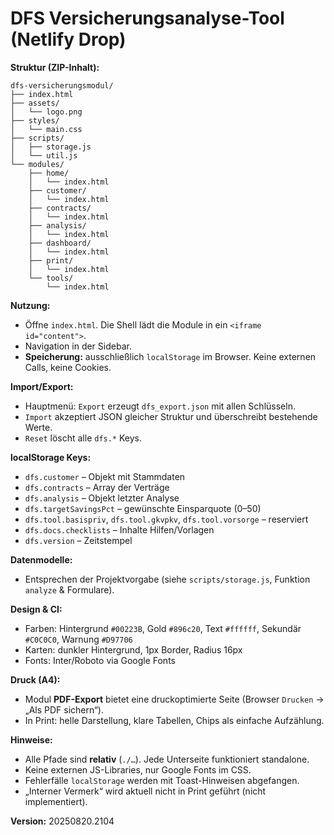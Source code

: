 
# DFS Versicherungsanalyse-Tool (Netlify Drop)

**Struktur (ZIP-Inhalt):**
```
dfs-versicherungsmodul/
├── index.html
├── assets/
│   └── logo.png
├── styles/
│   └── main.css
├── scripts/
│   ├── storage.js
│   └── util.js
└── modules/
    ├── home/
    │   └── index.html
    ├── customer/
    │   └── index.html
    ├── contracts/
    │   └── index.html
    ├── analysis/
    │   └── index.html
    ├── dashboard/
    │   └── index.html
    ├── print/
    │   └── index.html
    └── tools/
        └── index.html
```

**Nutzung:**
- Öffne `index.html`. Die Shell lädt die Module in ein `<iframe id="content">`.
- Navigation in der Sidebar.
- **Speicherung:** ausschließlich `localStorage` im Browser. Keine externen Calls, keine Cookies.

**Import/Export:**
- Hauptmenü: `Export` erzeugt `dfs_export.json` mit allen Schlüsseln.
- `Import` akzeptiert JSON gleicher Struktur und überschreibt bestehende Werte.
- `Reset` löscht alle `dfs.*` Keys.

**localStorage Keys:**
- `dfs.customer` – Objekt mit Stammdaten
- `dfs.contracts` – Array der Verträge
- `dfs.analysis` – Objekt letzter Analyse
- `dfs.targetSavingsPct` – gewünschte Einsparquote (0–50)
- `dfs.tool.basispriv`, `dfs.tool.gkvpkv`, `dfs.tool.vorsorge` – reserviert
- `dfs.docs.checklists` – Inhalte Hilfen/Vorlagen
- `dfs.version` – Zeitstempel

**Datenmodelle:**
- Entsprechen der Projektvorgabe (siehe `scripts/storage.js`, Funktion `analyze` & Formulare).

**Design & CI:**
- Farben: Hintergrund `#00223B`, Gold `#896c20`, Text `#ffffff`, Sekundär `#C0C0C0`, Warnung `#D97706`
- Karten: dunkler Hintergrund, 1px Border, Radius 16px
- Fonts: Inter/Roboto via Google Fonts

**Druck (A4):**
- Modul **PDF-Export** bietet eine druckoptimierte Seite (Browser `Drucken` → „Als PDF sichern“).
- In Print: helle Darstellung, klare Tabellen, Chips als einfache Aufzählung.

**Hinweise:**
- Alle Pfade sind **relativ** (`./…`). Jede Unterseite funktioniert standalone.
- Keine externen JS-Libraries, nur Google Fonts im CSS.
- Fehlerfälle `localStorage` werden mit Toast-Hinweisen abgefangen.
- „Interner Vermerk“ wird aktuell nicht in Print geführt (nicht implementiert).

**Version:** 20250820.2104
